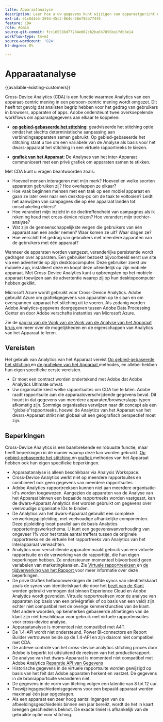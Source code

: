 ```yaml
---
title: Apparaatanalyse
description: Leer hoe u uw gegevens kunt wijzigen van apparaatgericht naar persoonlijke gegevens door apparaatgegevens aan elkaar te koppelen.
exl-id: e1c0d1e5-399d-45c2-864c-50ef93a77449
feature: CDA
role: Admin
source-git-commit: fcc165536d77284e002cb2ba6b7856be1fdb3e14
workflow-type: tm+mt
source-wordcount: '824'
ht-degree: 0%

---
```


# Apparaatanalyse

{{available-existing-customers}}

Cross-Device Analytics (CDA) is een functie waarmee Analytics van een apparaat-centric mening in een persoon-centric mening wordt omgezet. Dit heeft tot gevolg dat analisten begrip hebben voor het gedrag van gebruikers in browsers, apparaten of apps. Adobe ondersteunt twee overkoepelende workflows om apparaatgegevens aan elkaar te koppelen:

* [**op gebied-gebaseerde het stitching**](field-based-stitching.md): geadviseerde het stitching optie omdat het slechts deterministische aanpassing aan verbindingsapparaten samen gebruikt.
Op gebied-gebaseerde het stitching staat u toe om een variabele van de Analyse als basis voor het dwars-apparaat het stitching in een virtuele rapportreeks te kiezen.

* [**grafiek van het Apparaat**](device-graph.md): De Analyses van het inter-Apparaat communiceert met een privé grafiek om apparaten samen te stikken.

Met CDA kunt u vragen beantwoorden zoals:

* Hoeveel mensen interageren met mijn merk? Hoeveel en welke soorten apparaten gebruiken zij? Hoe overlappen ze elkaar?
* Hoe vaak beginnen mensen met een taak op een mobiel apparaat en gaan ze later over naar een desktop-pc om de taak te voltooien? Leidt het aanwijzen van campagnes die op één apparaat landen tot omschakeling elders?
* Hoe verandert mijn inzicht in de doeltreffendheid van campagnes als ik rekening houd met cross-device reizen? Hoe verandert mijn trechter-analyse?
* Wat zijn de gemeenschappelijkste wegen die gebruikers van één apparaat aan een ander nemen? Waar komen ze uit? Waar slagen ze?
* Hoe verschilt het gedrag van gebruikers met meerdere apparaten van de gebruikers met één apparaat?

Wanneer de apparaten worden vastgezet, veranderlijke persistentie wordt gedragen over apparaten. Een gebruiker bezoekt bijvoorbeeld eerst uw site via een advertentie op zijn desktopcomputer. Deze gebruiker zoekt uw mobiele app, installeert deze en koopt deze uiteindelijk op zijn mobiele apparaat. Met Cross-Device Analytics kunt u opbrengsten op het mobiele apparaat toewijzen aan de advertentie waarop zij op hun desktopcomputer hebben geklikt.

Microsoft Azure wordt gebruikt voor Cross-Device Analytics. Adobe gebruikt Azure om grafiekgegevens van apparaten op te slaan en om overspannen-apparaat het stitching uit te voeren. Als zodanig worden Adobe Analytics-gegevens doorgegeven tussen Adobe Data Processing Center en door Adobe verschafte instanties van Microsoft Azure.

Zie de [ pagina van de Vonk van de Vonk van de Analyse van het Apparaat kruis ](https://express.adobe.com/page/8ZpjsX6Lp5XTM/) om meer over de mogelijkheden en de eigenschappen van Analytics van het Apparaat te leren.

## Vereisten

Het gebruik van Analytics van het Apparaat vereist [ Op gebied-gebaseerde het stitching ](field-based-stitching.md) en [ de grafieken van het Apparaat ](device-graph.md) methodes, en allebei hebben hun eigen specifieke eerste vereisten.

* Er moet een contract worden ondertekend met Adobe dat Adobe Analytics Ultimate omvat.
* Uw organisatie kiest welke rapportsuites om CDA toe te laten. Adobe raadt rapportsuite aan die apparaatoverschrijdende gegevens bevat. Dit houdt in dat gegevens van meerdere apparaten/browsers/app-typen afkomstig zijn. Sommige organisaties verwijzen naar dit concept als een &quot;globale&quot;rapportreeks, hoewel de Analytics van het Apparaat van het dwars-Apparaat strikt niet globaal uit een geografisch perspectief moet zijn.

## Beperkingen

Cross-Device Analytics is een baanbrekende en robuuste functie, maar heeft beperkingen in de manier waarop deze kan worden gebruikt. [ Op gebied-gebaseerde het stitching ](field-based-stitching.md) en [ grafiek ](device-graph.md) methodes van het Apparaat hebben ook hun eigen specifieke beperkingen.

* Apparaatanalyse is alleen beschikbaar via Analysis Workspace.
* Cross-Device Analytics werkt niet op meerdere rapportsuites en combineert ook geen gegevens van meerdere rapportsuites.
* Adobe Analytics-rapportreeksen kunnen niet aan meerdere organisatie-id&#39;s worden toegewezen. Aangezien de apparaten van de Analyse van het Apparaat binnen een bepaalde rapportreeks worden vastgezet, kan de dwars-Apparaat Analytics niet worden gebruikt om gegevens over veelvoudige organisatie IDs te binden.
* De Analytics van het dwars-Apparaat gebruikt een complexe verwerkingspijpleiding, met veelvoudige afhankelijke componenten. Deze pijpleiding loopt parallel aan de basis Analytics rapporteringswerkschema. U kunt een gegevenswanverhouding van ongeveer 1% voor het totale aantal treffers tussen de originele rapportreeks en de virtuele het rapportreeks van Analytics van het Interapparaat verwachten.
* Analytics voor verschillende apparaten maakt gebruik van een virtuele rapportsuite en de verwerking van de rapporttijd, die hun eigen beperkingen hebben. Ze ondersteunen momenteel bijvoorbeeld geen variabelen van marketingkanalen. Zie [ Virtuele rapportreeksen ](/help/components/vrs/vrs-about.md) en [ de tijdverwerking van het Rapport ](/help/components/vrs/vrs-report-time-processing.md) voor meer informatie over deze beperkingen.
* De privé Grafiek hefboomwerkingen de zelfde syncs van identiteitskaart zoals de syncs van identiteitskaart die door het [ bezit van de Klant ](https://experienceleague.adobe.com/en/docs/core-services/interface/services/customer-attributes/attributes) worden gebruikt vermogen dat binnen Experience Cloud en Adobe Analytics wordt gevonden. Virtuele rapportreeksen voor de analyse van apparaten (op basis van een privégrafiek of op basis van een veld) zijn echter niet compatibel met de overige kenmerkfuncties van de klant. Met andere woorden, op kenmerken gebaseerde afmetingen van de klant zijn niet beschikbaar voor gebruik met virtuele rapportensuites voor cross-device analyse.
* Apparaatanalyse is momenteel niet compatibel met A4T.
* De 1.4-API wordt niet ondersteund. Power BI-connectors en Report Builder vertrouwen beide op de 1.4-API en zijn daarom niet compatibel met CDA.
* De actieve controle van het cross-device analytics stitching proces door Adobe is beperkt tot uitsluitend de reeksen van het productierapport.
* De analyse van het dwars-Apparaat is momenteel niet compatibel met Adobe Analytics [ Reparatie API van Gegevens ](https://developer.adobe.com/analytics-apis/docs/2.0/)
* Historische gegevens in de virtuele rapportsuite worden gewijzigd op basis van het feit dat Adobe apparaten herkent en vastzet. De gegevens in de bronrapportsuite veranderen niet.
* De gegevens in de vorm van titching volgen een latentie van 8 tot 12 uur.
* Toewijzingsgeschiedenisgegevens voor een bepaald apparaat worden maximaal één jaar opgeslagen.
* Als een apparaat een zeer hoog aantal ingangen van de afbeeldingsgeschiedenis binnen een jaar bereikt, wordt de het in kaart brengen geschiedenis beknot. De exacte limiet is afhankelijk van de gebruikte optie voor stitching.
